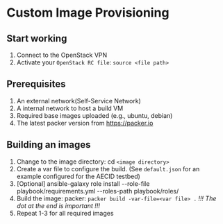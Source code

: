 # Custom Image Provisioning

## Start working

1. Connect to the OpenStack VPN
2. Activate your  `OpenStack RC file`: `source <file path>`

## Prerequisites

1. An external network(Self-Service Network)
2. A internal network to host a build VM
3. Required base images uploaded (e.g., ubuntu, debian)
4. The latest packer version from https://packer.io

## Building an images

1. Change to the image directory: cd `<image directory>`
2. Create a var file to configure the build. (See `default.json` for an example configured for the AECID testbed)
3. [Optional] ansible-galaxy role install --role-file playbook/requirements.yml --roles-path playbook/roles/
4. Build the image: packer: `packer build -var-file=<var file> .`  *!!! The dot at the end is important !!!*
5. Repeat 1-3 for all required images


